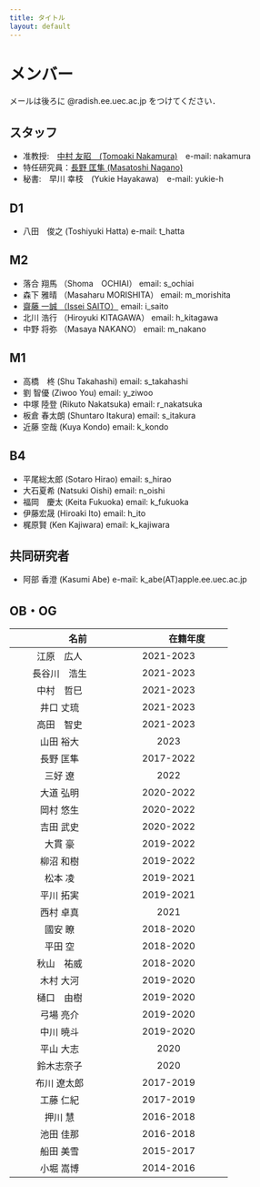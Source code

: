 ```yaml
---
title: タイトル
layout: default
---
```


# メンバー
メールは後ろに @radish.ee.uec.ac.jp をつけてください．

## スタッフ
- 准教授:　[中村 友昭　(Tomoaki Nakamura)](nakamura.md)　e-mail: nakamura
- 特任研究員：[長野 匡隼 (Masatoshi Nagano)](https://sites.google.com/view/nagano-lab/profile)
- 秘書:　早川 幸枝　(Yukie Hayakawa)　e-mail: yukie-h

## D1
- 八田　俊之 (Toshiyuki Hatta) e-mail: t_hatta

## M2
- 落合 翔馬 （Shoma　OCHIAI） email: s_ochiai
- 森下 雅晴 （Masaharu MORISHITA） email: m_morishita
- [齋藤 一誠 （Issei SAITO）](https://issei09.github.io/i.sai10.github.io/) email: i_saito
- 北川 浩行 （Hiroyuki KITAGAWA） email: h_kitagawa
- 中野 将弥 （Masaya NAKANO） email: m_nakano

## M1
- 高橋　柊 (Shu Takahashi) email: s_takahashi
- 劉 智優 (Ziwoo You) email: y_ziwoo
- 中塚 陸登 (Rikuto Nakatsuka) email: r_nakatsuka
- 板倉 春太朗 (Shuntaro Itakura) email: s_itakura
- 近藤 空哉 (Kuya Kondo) email: k_kondo

## B4
- 平尾総太郎 (Sotaro Hirao) email: s_hirao
- 大石夏希 (Natsuki Oishi) email: n_oishi
- 福岡　慶太 (Keita Fukuoka) email: k_fukuoka
- 伊藤宏晟 (Hiroaki Ito) email: h_ito
- 梶原賢 (Ken Kajiwara) email: k_kajiwara

## 共同研究者
- 阿部 香澄 (Kasumi Abe) e-mail: k_abe(AT)apple.ee.uec.ac.jp

## OB・OG

|　　　　名前　　　　|　　　　在籍年度　　　　|
|:------:|:-------:|
|江原　広人|2021-2023|
|長谷川　浩生|2021-2023|
|中村　哲巳|2021-2023|
|井口 丈琉|2021-2023|
|高田　智史|2021-2023|
|山田 裕大|2023|
|長野 匡隼|2017-2022|
|三好 遼|2022|
|大道 弘明|2020-2022|
|岡村 悠生|2020-2022|
|吉田 武史|2020-2022|
|大貫 豪|2019-2022|
|柳沼 和樹|2019-2022|
|松本 凌|2019-2021|
|平川 拓実|2019-2021|
|西村 卓真|2021|
|國安 瞭|2018-2020|
|平田 空|2018-2020|
|秋山　祐威|2018-2020|
|木村 大河|2019-2020|
|樋口　由樹|2019-2020|
|弓場 亮介|2019-2020|
|中川 暁斗|2019-2020|
|平山 大志|2020|
|鈴木志奈子|2020|
|布川 遼太郎|2017-2019|
|工藤 仁紀|2017-2019|
|押川 慧|2016-2018|
|池田 佳那|2016-2018|
|船田 美雪|2015-2017|
|小堀 嵩博|2014-2016|

